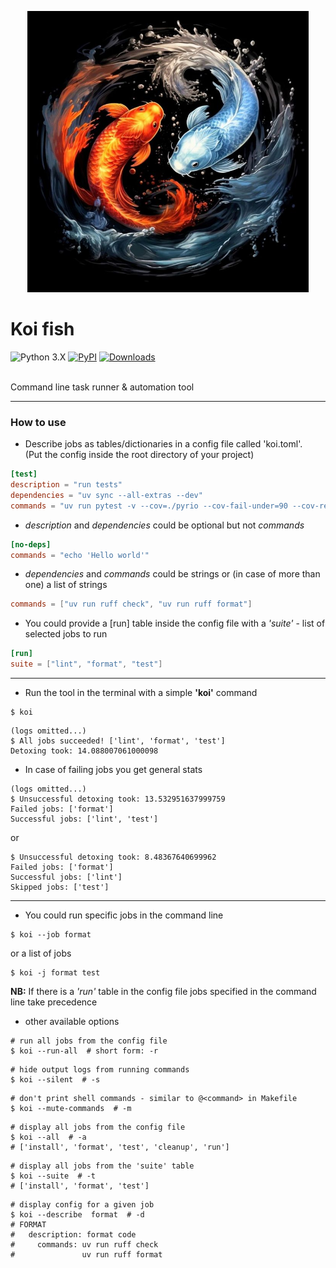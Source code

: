 <p align="center">
  <img src="https://github.com/kaliv0/koi_fish/blob/main/assets/koi-fish.jpg?raw=true" width="450" alt="Koi fish">
</p>

# Koi fish

![Python 3.X](https://img.shields.io/badge/python-^3.11-blue?style=flat-square&logo=Python&logoColor=white)
[![PyPI](https://img.shields.io/pypi/v/koi-fish.svg)](https://pypi.org/project/koi-fish/)
[![Downloads](https://static.pepy.tech/badge/koi-fish)](https://pepy.tech/projects/koi-fish)

<br>Command line task runner & automation tool

---------------------------
### How to use
- Describe jobs as tables/dictionaries in a config file called 'koi.toml'.
<br>(Put the config inside the root directory of your project)
```toml
[test]
description = "run tests"
dependencies = "uv sync --all-extras --dev"
commands = "uv run pytest -v --cov=./pyrio --cov-fail-under=90 --cov-report=xml"
```
- <i>description</i> and <i>dependencies</i> could be optional but not <i>commands</i>
```toml
[no-deps]
commands = "echo 'Hello world'"
```
- <i>dependencies</i> and <i>commands</i> could be strings or (in case of more than one) a list of strings
```toml
commands = ["uv run ruff check", "uv run ruff format"]
```

- You could provide a [run] table inside the config file with a <i>'suite'</i> - list of selected jobs to run
```toml
[run]
suite = ["lint", "format", "test"]
```
---------------------------
- Run the tool in the terminal with a simple <b>'koi'</b> command
```shell
$ koi
```
```shell
(logs omitted...)
$ All jobs succeeded! ['lint', 'format', 'test']
Detoxing took: 14.088007061000098
```
- In case of failing jobs you get general stats
```shell
(logs omitted...)
$ Unsuccessful detoxing took: 13.532951637999759
Failed jobs: ['format']
Successful jobs: ['lint', 'test']
```
or
```shell
$ Unsuccessful detoxing took: 8.48367640699962
Failed jobs: ['format']
Successful jobs: ['lint']
Skipped jobs: ['test']
```
---------------------------
- You could run specific jobs in the command line
```shell
$ koi --job format
```
or a list of jobs
```shell
$ koi -j format test
```
<b>NB:</b> If there is a <i>'run'</i> table in the config file jobs specified in the command line take precedence
- other available options
```shell
# run all jobs from the config file 
$ koi --run-all  # short form: -r
```
```shell
# hide output logs from running commands
$ koi --silent  # -s
```
```shell
# don't print shell commands - similar to @<command> in Makefile
$ koi --mute-commands  # -m
```
```shell
# display all jobs from the config file
$ koi --all  # -a
# ['install', 'format', 'test', 'cleanup', 'run']

```
```shell
# display all jobs from the 'suite' table
$ koi --suite  # -t
# ['install', 'format', 'test']
```
```shell
# display config for a given job
$ koi --describe  format  # -d
# FORMAT
#   description: format code
#	  commands: uv run ruff check
#	            uv run ruff format
```